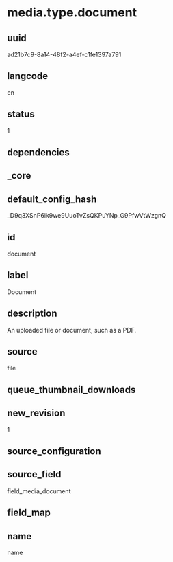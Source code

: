 # media.type.document

## uuid
ad21b7c9-8a14-48f2-a4ef-c1fe1397a791

## langcode
en

## status
1

## dependencies


## _core

## default_config_hash
_D9q3XSnP6ik9we9UuoTvZsQKPuYNp_G9PfwVtWzgnQ

## id
document

## label
Document

## description
An uploaded file or document, such as a PDF.

## source
file

## queue_thumbnail_downloads


## new_revision
1

## source_configuration

## source_field
field_media_document

## field_map

## name
name
